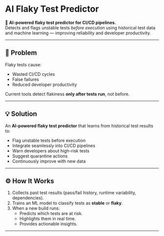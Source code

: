 # AI Flaky Test Predictor

🚀 **AI-powered flaky test predictor for CI/CD pipelines.**  
Detects and flags unstable tests *before execution* using historical test data and machine learning — improving reliability and developer productivity.

---

## 📌 Problem
Flaky tests cause:
- Wasted CI/CD cycles  
- False failures  
- Reduced developer productivity  

Current tools detect flakiness **only after tests run**, not before.

---

## 💡 Solution
An **AI-powered flaky test predictor** that learns from historical test results to:
- Flag unstable tests before execution  
- Integrate seamlessly into CI/CD pipelines  
- Warn developers about high-risk tests  
- Suggest quarantine actions  
- Continuously improve with new data  

---

## ⚙️ How It Works
1. Collects past test results (pass/fail history, runtime variability, dependencies).  
2. Trains an ML model to classify tests as **stable** or **flaky**.  
3. When a new build runs:
   - Predicts which tests are at risk.  
   - Highlights them in real time.  
   - Provides actionable insights.  

---


